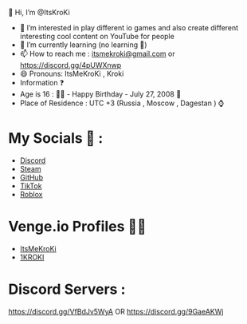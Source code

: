 👋 Hi, I’m @ItsKroKi
- 👀 I’m interested in play different io games and also create different interesting cool content on YouTube for people
- 🌱 I’m currently learning (no learning 🥲)
- 📫 How to reach me : itsmekroki@gmail.com or https://discord.gg/4pUWXnwp
- 😄 Pronouns: ItsMeKroKi , Kroki
- Information ❓
- Age is 16 : :technologist:  - Happy Birthday - July 27, 2008 :partying_face: 
- Place of Residence : UTC +3 (Russia , Moscow , Dagestan ) :watch: 
# My  Socials :link:   :
- [ Discord ](discord.com/users/1238859484323905586)
- [ Steam](https://steamcommunity.com/profiles/76561199812330583/home)
- [ GitHub](https://github.com/ItsKroKi)
- [ TikTok](https://www.tiktok.com/@itskroki)
- [Roblox]( https://www.roblox.com/users/7761177435/profile)
#  Venge.io Profiles :technologist: 
-  [ItsMeKroKi](https://social.venge.io/?player#itsmekroki)
-  [1KROKI](https://social.venge.io/?player#1KROKI)
#  Discord Servers :
https://discord.gg/VfBdJv5WyA OR
https://discord.gg/9GaeAKWj
